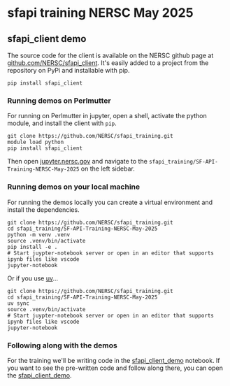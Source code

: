 # sfapi training NERSC May 2025

## sfapi_client demo

The source code for the client is available on the NERSC github page at [github.com/NERSC/sfapi_client](https://github.com/NERSC/sfapi_client).
It's easily added to a project from the repository on PyPi and installable with pip.

```shell
pip install sfapi_client
```

### Running demos on Perlmutter

For running on Perlmutter in jupyter, open a shell, activate the python module, and install the client with `pip`.

```shell
git clone https://github.com/NERSC/sfapi_training.git
module load python
pip install sfapi_client
```

Then open [jupyter.nersc.gov](jupyter.nersc.gov) and navigate to the `sfapi_training/SF-API-Training-NERSC-May-2025` on the left sidebar.

### Running demos on your local machine

For running the demos locally you can create a virtual environment and install the dependencies.

```shell
git clone https://github.com/NERSC/sfapi_training.git
cd sfapi_training/SF-API-Training-NERSC-May-2025
python -m venv .venv
source .venv/bin/activate
pip install -e .
# Start juypter-notebook server or open in an editor that supports ipynb files like vscode
jupyter-notebook
```

Or if you use [uv](https://docs.astral.sh/uv)...

```shell
git clone https://github.com/NERSC/sfapi_training.git
cd sfapi_training/SF-API-Training-NERSC-May-2025
uv sync
source .venv/bin/activate
# Start juypter-notebook server or open in an editor that supports ipynb files like vscode
jupyter-notebook
```

### Following along with the demos

For the training we'll be writing code in the [sfapi_client_demo](sfapi_client_demo.ipynb) notebook.
If you want to see the pre-written code and follow along there, you can open the [sfapi_client_demo](sfapi_client_demo_completed.ipynb).

